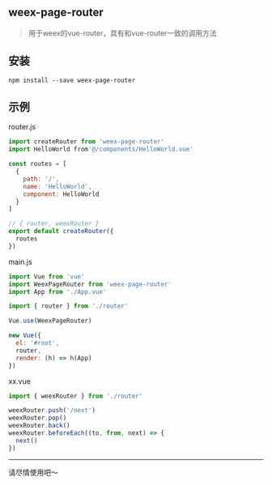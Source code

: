 weex-page-router
---
> 用于weex的vue-router，具有和vue-router一致的调用方法

## 安装

```
npm install --save weex-page-router
```

## 示例

router.js
```js
import createRouter from 'weex-page-router'
import HelloWorld from'@/components/HelloWorld.vue'

const routes = [
  {
    path: '/',
    name: 'HelloWorld',
    component: HelloWorld
  }
]

// { router, weexRouter }
export default createRouter({
  routes
})
```

main.js
```js
import Vue from 'vue'
import WeexPageRouter from 'weex-page-router'
import App from './App.vue'

import { router } from './router'

Vue.use(WeexPageRouter)

new Vue({
  el: '#root',
  router,
  render: (h) => h(App)
})
```

xx.vue
```js
import { weexRouter } from './router'

weexRouter.push('/next')
weexRouter.pop()
weexRouter.back()
weexRouter.beforeEach((to, from, next) => {
  next()
})
```
----
请尽情使用吧～
